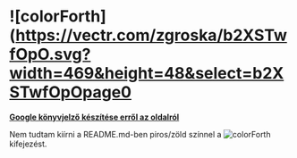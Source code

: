 # ![colorForth](https://vectr.com/zgroska/b2XSTwfOpO.svg?width=469&height=48&select=b2XSTwfOpOpage0
[**Google könyvjelző készítése erről az oldalról**](http://www.google.com/bookmarks/mark?op=edit&bkmk=https://github.com/zgroska/colorForth&title=colorForth%20újrafelfedezése&annotation=Ezzel%20a%20munkacímmel%20tervezek%20létrehozni%20egy%20tárhelyet.%20A%20colorForth-ban%20a%20színezés%20alapvető%20jelentőségű,%20ezért%20akarom%20a%20szövegben%20mindenhol,%20de%20különösen%20a%20bemutatkozó%20oldalon%20megjeleníteni%20a%20jelképpé%20vált%20színes%20colorForth%20feliratot.&labels=colorForth,Forth,hu)

Nem tudtam kiírni a README.md-ben piros/zöld színnel a 
![colorForth](https://vectr.com/zgroska/b2XSTwfOpO.svg?width=88.5&height=24&select=g6w1W6iIqO)
kifejezést.

